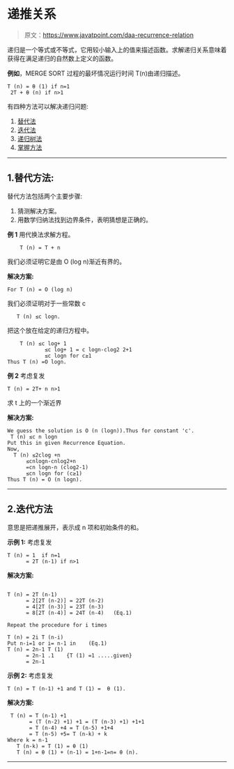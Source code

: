 # 递推关系

> 原文：<https://www.javatpoint.com/daa-recurrence-relation>

递归是一个等式或不等式，它用较小输入上的值来描述函数。求解递归关系意味着获得在满足递归的自然数上定义的函数。

**例如**，MERGE SORT 过程的最坏情况运行时间 T(n)由递归描述。

```
T (n) = θ (1) if n=1
 2T + θ (n) if n>1

```

有四种方法可以解决递归问题:

1.  [替代法](#substitution-method)
2.  [迭代法](#iteration-method)
3.  [递归树法](daa-recursion-tree-method)
4.  [掌握方法](daa-master-method)

* * *

## 1.替代方法:

替代方法包括两个主要步骤:

1.  猜测解决方案。
2.  用数学归纳法找到边界条件，表明猜想是正确的。

**例 1** 用代换法求解方程。

```
	T (n) = T + n

```

我们必须证明它是由 O (log n)渐近有界的。

**解决方案:**

```
For T (n) = O (log n)

```

我们必须证明对于一些常数 c

```
   T (n) ≤c logn.

```

把这个放在给定的递归方程中。

```
	T (n) ≤c log+ 1
			≤c log+ 1 = c logn-clog2 2+1
			≤c logn for c≥1
Thus T (n) =O logn.

```

**例 2** 考虑复发

```
T (n) = 2T+ n n>1

```

求 t 上的一个渐近界

**解决方案:**

```
We guess the solution is O (n (logn)).Thus for constant 'c'.
 T (n) ≤c n logn
Put this in given Recurrence Equation.
Now,
  T (n) ≤2clog +n
      ≤cnlogn-cnlog2+n
      =cn logn-n (clog2-1)
      ≤cn logn for (c≥1)
Thus T (n) = O (n logn).

```

* * *

## 2.迭代方法

意思是把递推展开，表示成 n 项和初始条件的和。

**示例 1:** 考虑复发

```
T (n) = 1  if n=1
      = 2T (n-1) if n>1

```

**解决方案:**

```

T (n) = 2T (n-1)
      = 2[2T (n-2)] = 22T (n-2)
      = 4[2T (n-3)] = 23T (n-3)
      = 8[2T (n-4)] = 24T (n-4)   (Eq.1)

Repeat the procedure for i times

T (n) = 2i T (n-i)
Put n-i=1 or i= n-1 in    (Eq.1)
T (n) = 2n-1 T (1)
      = 2n-1 .1    {T (1) =1 .....given}
      = 2n-1 

```

**示例 2:** 考虑复发

```
T (n) = T (n-1) +1 and T (1) = 	θ (1).

```

**解决方案:**

```
 T (n) = T (n-1) +1
       = (T (n-2) +1) +1 = (T (n-3) +1) +1+1
       = T (n-4) +4 = T (n-5) +1+4
       = T (n-5) +5= T (n-k) + k
Where k = n-1
   T (n-k) = T (1) = θ (1)
   T (n) = θ (1) + (n-1) = 1+n-1=n= θ (n).

```

* * *